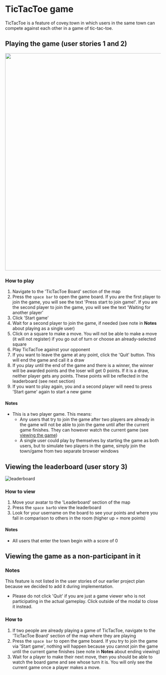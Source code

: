 # TicTacToe game
TicTacToe is a feature of covey.town in which users in the same town can compete against each other in a game of tic-tac-toe. 

## Playing the game (user stories 1 and 2)
<p align=center><img src="https://user-images.githubusercontent.com/35878459/115083143-abd9cb80-9ea2-11eb-8f43-78c1d10eed22.gif" height="700"/></p>

### How to play
1. Navigate to the 'TicTacToe Board' section of the map
2. Press the `space bar` to open the game board. If you are the first player to join the game, you will see the text 'Press start to join game!'. If you are the second player to join the game, you will see the text 'Waiting for another player'
3. Click 'Start game'
4. Wait for a second player to join the game, if needed (see note in **Notes** about playing as a single user) 
5. Click on a square to make a move. You will not be able to make a move (it will not register) if you go out of turn or choose an already-selected square
6. Play TicTacToe against your opponent
7. If you want to leave the game at any point, click the 'Quit' button. This will end the game and call it a draw
8. If you play until the end of the game and there is a winner, the winner will be awarded points and the loser will get 0 points. If it is a draw, neither player gets any points. These points will be reflected in the leaderboard (see next section)
9. If you want to play again, you and a second player will need to press 'Start game' again to start a new game

#### Notes
- This is a two player game. This means:
  - Any users that try to join the game after two players are already in the game will not be able to join the game until after the current game finishes. They can however watch the current game (see [viewing the game](#viewing-the-game))
  - A single user could play by themselves by starting the game as both users, but to simulate two players in the game, simply join the town/game from two separate browser windows 

## Viewing the leaderboard (user story 3)
![leaderboard](https://user-images.githubusercontent.com/35878459/115081670-65836d00-9ea0-11eb-922b-2a1420547fbe.gif)

### How to view
1. Move your avatar to the 'Leaderboard' section of the map
2. Press the `space bar`to view the leaderboard
3. Look for your username on the board to see your points and where you fall in comparison to others in the room (higher up = more points)

#### Notes
- All users that enter the town begin with a score of 0

## Viewing the game as a non-participant in it
### Notes
This feature is not listed in the user stories of our earlier project plan because we decided to add it during implementation. 
- Please do not click 'Quit' if you are just a game viewer who is not participating in the actual gameplay. Click outside of the modal to close it instead. 

### How to 
1. If two people are already playing a game of TicTacToe, navigate to the 'TicTacToe Board' section of the map where they are playing
2. Press the `space bar` to open the game board. If you try to join the game via 'Start game', nothing will happen because you cannot join the game until the current game finishes (see note in **Notes** about ending viewing)
3. Wait for a player to make their next move, then you should be able to watch the board game and see whose turn it is. You will only see the current game once a player makes a move.
